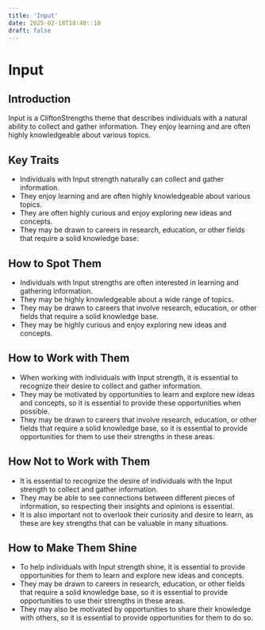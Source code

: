 ```yaml
---
title: 'Input'
date: 2025-02-18T18:40::10
draft: false
---
```


# Input

## Introduction

Input is a CliftonStrengths theme that describes individuals with a natural ability to collect and gather information. They enjoy learning and are often highly knowledgeable about various topics.

## Key Traits

- Individuals with Input strength naturally can collect and gather information.
- They enjoy learning and are often highly knowledgeable about various topics.
- They are often highly curious and enjoy exploring new ideas and concepts.
- They may be drawn to careers in research, education, or other fields that require a solid knowledge base.

## How to Spot Them

- Individuals with Input strengths are often interested in learning and gathering information.
- They may be highly knowledgeable about a wide range of topics.
- They may be drawn to careers that involve research, education, or other fields that require a solid knowledge base.
- They may be highly curious and enjoy exploring new ideas and concepts.

## How to Work with Them

- When working with individuals with Input strength, it is essential to recognize their desire to collect and gather information.
- They may be motivated by opportunities to learn and explore new ideas and concepts, so it is essential to provide these opportunities when possible.
- They may be drawn to careers that involve research, education, or other fields that require a solid knowledge base, so it is essential to provide opportunities for them to use their strengths in these areas.

## How Not to Work with Them

- It is essential to recognize the desire of individuals with the Input strength to collect and gather information.
- They may be able to see connections between different pieces of information, so respecting their insights and opinions is essential.
- It is also important not to overlook their curiosity and desire to learn, as these are key strengths that can be valuable in many situations.

## How to Make Them Shine

- To help individuals with Input strength shine, it is essential to provide opportunities for them to learn and explore new ideas and concepts.
- They may be drawn to careers in research, education, or other fields that require a solid knowledge base, so it is essential to provide opportunities to use their strengths in these areas.
- They may also be motivated by opportunities to share their knowledge with others, so it is essential to provide opportunities for them to do so.
